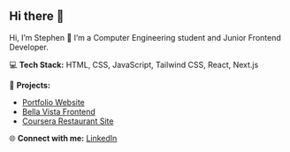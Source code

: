 ## Hi there 👋

 Hi, I’m Stephen 👋
I’m a Computer Engineering student and Junior Frontend Developer.  

💻 **Tech Stack:** HTML, CSS, JavaScript, Tailwind CSS, React, Next.js  

📂 **Projects:**  
- [Portfolio Website](https://your-portfolio-link)  
- [Bella Vista Frontend](https://live-link)  
- [Coursera Restaurant Site](https://live-link)  

🌐 **Connect with me:** [LinkedIn](your-link)
